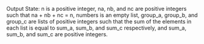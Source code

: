 Output State: n is a positive integer, na, nb, and nc are positive integers such that na + nb + nc = n, numbers is an empty list, group_a, group_b, and group_c are lists of positive integers such that the sum of the elements in each list is equal to sum_a, sum_b, and sum_c respectively, and sum_a, sum_b, and sum_c are positive integers.
